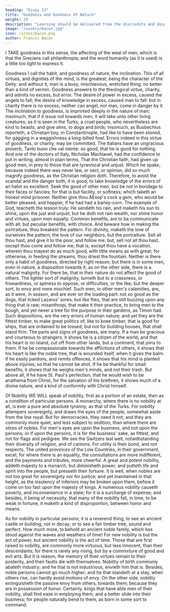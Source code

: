 ```yaml
---
heading: "Essay 13"
title: "Goodness and Goodness Of Nature"
weight: 20
description: "Learning should be delivered from the discredits and disgraces which it has received from disguised ignorance"
image: "/covers/bacon.jpg"
icon: /icons/bacon.png
author: Francis Bacon
---
```




I TAKE goodness in this sense, the affecting of the weal of men, which is that the Grecians call philanthropia; and the word humanity (as it is used) is a little too light to express it. 

Goodness I call the habit, and goodness of nature, the inclination. This of all virtues, and dignities of the mind, is the greatest; being the character of the Deity: and without it, man is a busy, mischievous, wretched thing; no better than a kind of vermin. Goodness answers to the theological virtue, charity, and admits no excess, but error. The desire of power in excess, caused the angels to fall; the desire of knowledge in excess, caused man to fall: but in charity there is no excess; neither can angel, nor man, come in danger by it. The inclination to goodness, is imprinted deeply in the nature of man; insomuch, that if it issue not towards men, it will take unto other living creatures; as it is seen in the Turks, a cruel people, who nevertheless are kind to beasts, and give alms, to dogs and birds; insomuch, as Busbechius reporteth, a Christian boy, in Constantinople, had like to have been stoned, for gagging in a waggishness a long-billed fowl. Errors indeed in this virtue of goodness, or charity, may be committed. The Italians have an ungracious proverb, Tanto buon che val niente: so good, that he is good for nothing. And one of the doctors of Italy, Nicholas Machiavel, had the confidence to put in writing, almost in plain terms, That the Christian faith, had given up good men, in prey to those that are tyrannical and unjust. Which he spake, because indeed there was never law, or sect, or opinion, did so much magnify goodness, as the Christian religion doth. Therefore, to avoid the scandal and the danger both, it is good, to take knowledge of the errors of an habit so excellent. Seek the good of other men, but be not in bondage to their faces or fancies; for that is but facility, or softness; which taketh an honest mind prisoner. Neither give thou AEsop's cock a gem, who would be better pleased, and happier, if he had had a barley-corn. The example of God, teacheth the lesson truly: He sendeth his rain, and maketh his sun to shine, upon the just and unjust; but he doth not rain wealth, nor shine honor and virtues, upon men equally. Common benefits, are to be communicate with all; but peculiar benefits, with choice. And beware how in making the portraiture, thou breakest the pattern. For divinity, maketh the love of ourselves the pattern; the love of our neighbors, but the portraiture. Sell all thou hast, and give it to the poor, and follow me: but, sell not all thou hast, except thou come and follow me; that is, except thou have a vocation, wherein thou mayest do as much good, with little means as with great; for otherwise, in feeding the streams, thou driest the fountain. Neither is there only a habit of goodness, directed by right reason; but there is in some men, even in nature, a disposition towards it; as on the other side, there is a natural malignity. For there be, that in their nature do not affect the good of others. The lighter sort of malignity, turneth but to a crassness, or frowardness, or aptness to oppose, or difficulties, or the like; but the deeper sort, to envy and mere mischief. Such men, in other men's calamities, are, as it were, in season, and are ever on the loading part: not so good as the dogs, that licked Lazarus' sores; but like flies, that are still buzzing upon any thing that is raw; misanthropi, that make it their practice, to bring men to the bough, and yet never a tree for the purpose in their gardens, as Timon had. Such dispositions, are the very errors of human nature; and yet they are the fittest timber, to make great politics of; like to knee timber, that is good for ships, that are ordained to be tossed; but not for building houses, that shall stand firm. The parts and signs of goodness, are many. If a man be gracious and courteous to strangers, it shows he is a citizen of the world, and that his heart is no island, cut off from other lands, but a continent, that joins to them. If he be compassionate towards the afflictions of others, it shows that his heart is like the noble tree, that is wounded itself, when it gives the balm. If he easily pardons, and remits offences, it shows that his mind is planted above injuries; so that he cannot be shot. If he be thankful for small benefits, it shows that he weighs men's minds, and not their trash. But above all, if he have St. Paul's perfection, that he would wish to be anathema from Christ, for the salvation of his brethren, it shows much of a divine nature, and a kind of conformity with Christ himself.






Of Nobility
WE WILL speak of nobility, first as a portion of an estate, then as a condition of particular persons. A monarchy, where there is no nobility at all, is ever a pure and absolute tyranny; as that of the Turks. For nobility attempers sovereignty, and draws the eyes of the people, somewhat aside from the line royal. But for democracies, they need it not; and they are commonly more quiet, and less subject to sedition, than where there are stirps of nobles. For men's eyes are upon the business, and not upon the persons; or if upon the persons, it is for the business' sake, as fittest, and not for flags and pedigree. We see the Switzers last well, notwithstanding their diversity of religion, and of cantons. For utility is their bond, and not respects. The united provinces of the Low Countries, in their government, excel; for where there is an equality, the consultations are more indifferent, and the payments and tributes, more cheerful. A great and potent nobility, addeth majesty to a monarch, but diminisheth power; and putteth life and spirit into the people, but presseth their fortune. It is well, when nobles are not too great for sovereignty nor for justice; and yet maintained in that height, as the insolency of inferiors may be broken upon them, before it come on too fast upon the majesty of kings. A numerous nobility causeth poverty, and inconvenience in a state; for it is a surcharge of expense; and besides, it being of necessity, that many of the nobility fall, in time, to be weak in fortune, it maketh a kind of disproportion, between honor and means.

As for nobility in particular persons; it is a reverend thing, to see an ancient castle or building, not in decay; or to see a fair timber tree, sound and perfect. How much more, to behold an ancient noble family, which has stood against the waves and weathers of time! For new nobility is but the act of power, but ancient nobility is the act of time. Those that are first raised to nobility, are commonly more virtuous, but less innocent, than their descendants; for there is rarely any rising, but by a commixture of good and evil arts. But it is reason, the memory of their virtues remain to their posterity, and their faults die with themselves. Nobility of birth commonly abateth industry; and he that is not industrious, envieth him that is. Besides, noble persons cannot go much higher; and he that standeth at a stay, when others rise, can hardly avoid motions of envy. On the other side, nobility extinguisheth the passive envy from others, towards them; because they are in possession of honor. Certainly, kings that have able men of their nobility, shall find ease in employing them, and a better slide into their business; for people naturally bend to them, as born in some sort to command.




